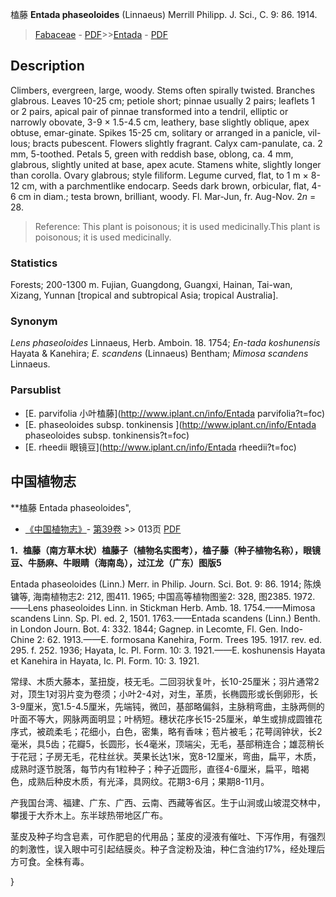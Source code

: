 榼藤 **Entada phaseoloides** (Linnaeus) Merrill Philipp. J. Sci., C. 9: 86. 1914.

> [Fabaceae](http://www.iplant.cn/info/Fabaceae?t=foc) - [PDF](http://www.iplant.cn/foc/pdf/Fabaceae.pdf)>>[Entada](http://www.iplant.cn/info/Entada?t=foc) - [PDF](http://www.iplant.cn/foc/pdf/Entada.pdf)

## Description

Climbers, evergreen, large, woody. Stems often spirally twisted. Branches glabrous. Leaves 10-25 cm; petiole short; pinnae usually 2 pairs; leaflets 1 or 2 pairs, apical pair of pinnae transformed into a tendril, elliptic or narrowly obovate, 3-9 × 1.5-4.5 cm, leathery, base slightly oblique, apex obtuse, emar-ginate. Spikes 15-25 cm, solitary or arranged in a panicle, vil-lous; bracts pubescent. Flowers slightly fragrant. Calyx cam-panulate, ca. 2 mm, 5-toothed. Petals 5, green with reddish base, oblong, ca. 4 mm, glabrous, slightly united at base, apex acute. Stamens white, slightly longer than corolla. Ovary glabrous; style filiform. Legume curved, flat, to 1 m × 8-12 cm, with a parchmentlike endocarp. Seeds dark brown, orbicular, flat, 4-6 cm in diam.; testa brown, brilliant, woody. Fl. Mar-Jun, fr. Aug-Nov. 2*n* = 28.

> Reference: 
> This plant is poisonous; it is used medicinally.This plant is poisonous; it is used medicinally.

### Statistics
Forests; 200-1300 m. Fujian, Guangdong, Guangxi, Hainan, Tai-wan, Xizang, Yunnan [tropical and subtropical Asia; tropical Australia].

### Synonym
*Lens phaseoloides* Linnaeus, Herb. Amboin. 18. 1754; *En-tada koshunensis* Hayata & Kanehira; *E. scandens* (Linnaeus) Bentham; *Mimosa scandens* Linnaeus.

### Parsublist

* [E.  parvifolia  小叶榼藤](http://www.iplant.cn/info/Entada parvifolia?t=foc)
* [E.  phaseoloides subsp. tonkinensis  ](http://www.iplant.cn/info/Entada phaseoloides subsp. tonkinensis?t=foc)
* [E.  rheedii  眼镜豆](http://www.iplant.cn/info/Entada rheedii?t=foc)

## 中国植物志

**榼藤 Entada phaseoloides",

* [《中国植物志》](http://www.iplant.cn/frps)- [第39卷](http://www.iplant.cn/frps/vol/39) >> 013页 [PDF](http://www.iplant.cn/frps/pdf/39/013.PDF)

**1．榼藤（南方草木状）榼藤子（植物名实图考），榼子藤（种子植物名称），眼镜豆、牛肠麻、牛眼睛（海南岛），过江龙（广东）图版5**

Entada phaseoloides (Linn.) Merr. in Philip. Journ. Sci. Bot. 9: 86. 1914; 陈焕镛等, 海南植物志2: 212, 图411. 1965; 中国高等植物图鉴2: 328, 图2385. 1972.——Lens phaseoloides Linn. in Stickman Herb. Amb. 18. 1754.——Mimosa scandens Linn. Sp. Pl. ed. 2, 1501. 1763.——Entada scandens (Linn.) Benth. in London Journ. Bot. 4: 332. 1844; Gagnep. in Lecomte, Fl. Gen. Indo-Chine 2: 62. 1913.——E. formosana Kanehira, Form. Trees 195. 1917. rev. ed. 295. f. 252. 1936; Hayata, Ic. Pl. Form. 10: 3. 1921.——E. koshunensis Hayata et Kanehira in Hayata, Ic. Pl. Form. 10: 3. 1921.

常绿、木质大藤本，茎扭旋，枝无毛。二回羽状复叶，长10-25厘米；羽片通常2对，顶生1对羽片变为卷须；小叶2-4对，对生，革质，长椭圆形或长倒卵形，长3-9厘米，宽1.5-4.5厘米，先端钝，微凹，基部略偏斜，主脉稍弯曲，主脉两侧的叶面不等大，网脉两面明显；叶柄短。穗状花序长15-25厘米，单生或排成圆锥花序式，被疏柔毛；花细小，白色，密集，略有香味；苞片被毛；花萼阔钟状，长2毫米，具5齿；花瓣5，长圆形，长4毫米，顶端尖，无毛，基部稍连合；雄蕊稍长于花冠；子房无毛，花柱丝状。荚果长达1米，宽8-12厘米，弯曲，扁平，木质，成熟时逐节脱落，每节内有1粒种子；种子近圆形，直径4-6厘米，扁平，暗褐色，成熟后种皮木质，有光泽，具网纹。花期3-6月；果期8-11月。

产我国台湾、福建、广东、广西、云南、西藏等省区。生于山涧或山坡混交林中，攀援于大乔木上。东半球热带地区广布。

茎皮及种子均含皂素，可作肥皂的代用品；茎皮的浸液有催吐、下泻作用，有强烈的刺激性，误入眼中可引起结膜炎。种子含淀粉及油，种仁含油约17%，经处理后方可食。全株有毒。

}